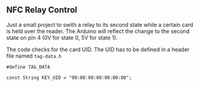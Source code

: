 ## NFC Relay Control 

Just a small project to swith a relay to its second state while a certain card is held over the reader. The Arduino will reflect the change to the second state on pin 4 (0V for state 0, 5V for state 1).

The code checks for the card UID. The UID has to be defined in a header file named `tag-data.h`

```
#define TAG_DATA

const String KEY_UID = "00:00:00:00:00:00:00";

```